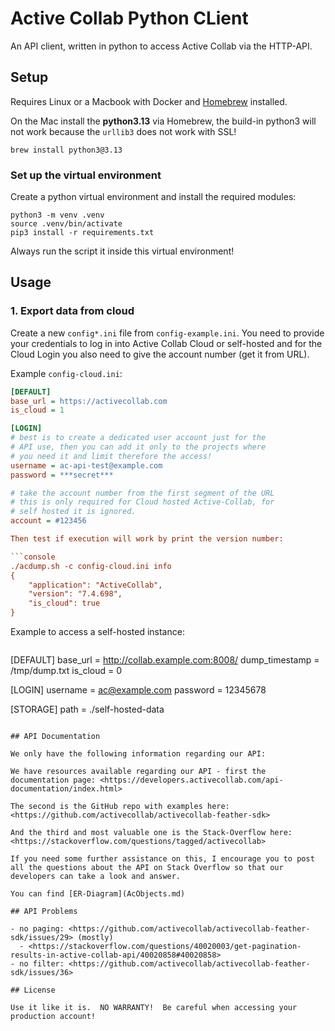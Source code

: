 # Active Collab Python CLient

An API client, written in python to access Active Collab via the HTTP-API.

## Setup

Requires Linux or a Macbook with Docker and [Homebrew](https://brew.sh) installed.

On the Mac install the **python3.13** via Homebrew, the build-in python3 will
not work because the `urllib3` does not work with SSL!

```console
brew install python3@3.13
```

### Set up the virtual environment

Create a python virtual environment and install the required modules:

```console
python3 -m venv .venv
source .venv/bin/activate
pip3 install -r requirements.txt 
```

Always run the script it inside this virtual environment!

## Usage

### 1. Export data from cloud

Create a new `config*.ini` file from `config-example.ini`. You need to
provide your credentials to log in into Active Collab Cloud or
self-hosted and for the Cloud Login you also need to give the account
number (get it from URL).

Example `config-cloud.ini`:

```ini
[DEFAULT]
base_url = https://activecollab.com
is_cloud = 1

[LOGIN]
# best is to create a dedicated user account just for the
# API use, then you can add it only to the projects where
# you need it and limit therefore the access!
username = ac-api-test@example.com
password = ***secret***

# take the account number from the first segment of the URL
# this is only required for Cloud hosted Active-Collab, for
# self hosted it is ignored.
account = #123456

Then test if execution will work by print the version number:

```console
./acdump.sh -c config-cloud.ini info
{
    "application": "ActiveCollab",
    "version": "7.4.698",
    "is_cloud": true
}
```

Example to access a self-hosted instance:

```
```
[DEFAULT]
base_url = http://collab.example.com:8008/
dump_timestamp = /tmp/dump.txt
is_cloud = 0

[LOGIN]
username = ac@example.com
password = 12345678

[STORAGE]
path = ./self-hosted-data
```

## API Documentation

We only have the following information regarding our API:

We have resources available regarding our API - first the documentation page: <https://developers.activecollab.com/api-documentation/index.html>

The second is the GitHub repo with examples here: <https://github.com/activecollab/activecollab-feather-sdk>

And the third and most valuable one is the Stack-Overflow here: <https://stackoverflow.com/questions/tagged/activecollab>

If you need some further assistance on this, I encourage you to post all the questions about the API on Stack Overflow so that our developers can take a look and answer.

You can find [ER-Diagram](AcObjects.md)

## API Problems

- no paging: <https://github.com/activecollab/activecollab-feather-sdk/issues/29> (mostly)
  - <https://stackoverflow.com/questions/40020003/get-pagination-results-in-active-collab-api/40020858#40020858>
- no filter: <https://github.com/activecollab/activecollab-feather-sdk/issues/36>

## License

Use it like it is.  NO WARRANTY!  Be careful when accessing your production account!

